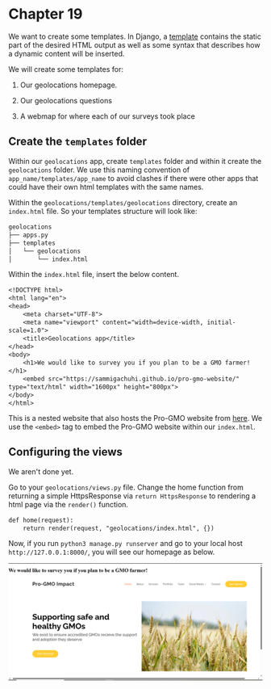 
# Chapter 19 

We want to create some templates. In Django, a [template](https://docs.djangoproject.com/en/5.2/topics/templates/) contains the static part of the desired HTML output as well as some syntax that describes how a dynamic content will be inserted. 

We will create some templates for:

1. Our geolocations homepage.

2. Our geolocations questions 

3. A webmap for where each of our surveys took place 


## Create the `templates` folder

Within our `geolocations` app, create `templates` folder and within it create the `geolocations` folder. We use this naming convention of `app_name/templates/app_name` to avoid clashes if there were other apps that could have their own html templates with the same names. 

Within the `geolocations/templates/geolocations` directory, create an `index.html` file. So your templates structure will look like:

```
geolocations
├── apps.py
├── templates
│   └── geolocations
│       └── index.html

```

Within the `index.html` file, insert the below content.

```
<!DOCTYPE html>
<html lang="en">
<head>
    <meta charset="UTF-8">
    <meta name="viewport" content="width=device-width, initial-scale=1.0">
    <title>Geolocations app</title>
</head>
<body>
    <h1>We would like to survey you if you plan to be a GMO farmer!</h1>
    <embed src="https://sammigachuhi.github.io/pro-gmo-website/" type="text/html" width="1600px" height="800px">
</body>
</html>
```

This is a nested website that also hosts the Pro-GMO website from [here](https://sammigachuhi.github.io/pro-gmo-website/). We use the `<embed>` tag to embed the Pro-GMO website within our `index.html`. 

## Configuring the views

We aren't done yet. 

Go to your `geolocations/views.py` file. Change the home function from returning a simple HttpsResponse via `return HttpsResponse` to rendering a html page via the `render()` function. 


```
def home(request):
    return render(request, "geolocations/index.html", {})
```

Now, if you run `python3 manage.py runserver` and go to your local host `http://127.0.0.1:8000/`, you will see our homepage as below.


![New geolocations home page](images/new_geolocations_home_page.PNG)





